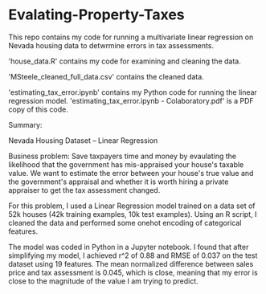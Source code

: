 # Evalating-Property-Taxes

This repo contains my code for running a multivariate linear regression on Nevada housing data to detwrmine errors in tax assessments.

'house_data.R' contains my code for examining and cleaning the data.

'MSteele_cleaned_full_data.csv' contains the cleaned data.

'estimating_tax_error.ipynb' contains my Python code for running the linear regression model.
'estimating_tax_error.ipynb - Colaboratory.pdf' is a PDF copy of this code.

Summary:

Nevada Housing Dataset – Linear Regression

Business problem: Save taxpayers time and money by evaulating the likelihood that the government has mis-appraised your house's taxable value. We want to estimate the error between your house's true value and the government's appraisal and whether it is worth hiring a private appraiser to get the tax assessment changed.

For this problem, I used a Linear Regression model trained on a data set of 52k houses (42k training examples, 10k test examples). Using an R script, I cleaned the data and performed some onehot encoding of categorical features.

The model was coded in Python in a Jupyter notebook. I found that after simplifying my model, I achieved r^2 of 0.88 and RMSE of 0.037 on the test dataset using 19 features. The mean normalized difference between sales price and tax assessment is 0.045, which is close, meaning that my error is close to the magnitude of the value I am trying to predict.

